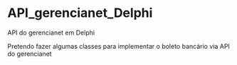 # API_gerencianet_Delphi
API do gerencianet em Delphi

Pretendo fazer algumas classes para implementar o boleto bancário via API do gerencianet
